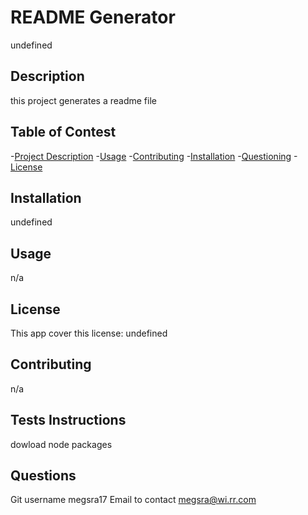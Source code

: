 # README Generator
  undefined

## Description
this project generates a readme file

## Table of Contest
-[Project Description](#desc)
-[Usage](#usage)
-[Contributing](#contributing)
-[Installation](#installation)
-[Questioning](#questions)
-[License](#license)

## Installation
undefined

## Usage
n/a

## License 
This app cover this license: undefined


## Contributing
n/a

## Tests Instructions
dowload node packages

## Questions
Git username megsra17
Email to contact megsra@wi.rr.com